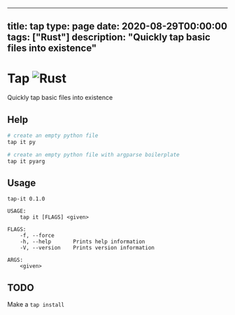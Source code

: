 
---
title: tap
type: page
date: 2020-08-29T00:00:00
tags: ["Rust"]
description: "Quickly tap basic files into existence"
---


# Tap ![Rust](https://img.shields.io/github/actions/workflow/status/jakeroggenbuck/tap/rust.yml?branch=main&style=for-the-badge)
Quickly tap basic files into existence

## Help
```sh
# create an empty python file
tap it py

# create an empty python file with argparse boilerplate
tap it pyarg
```

## Usage
```
tap-it 0.1.0

USAGE:
    tap it [FLAGS] <given>

FLAGS:
    -f, --force
    -h, --help       Prints help information
    -V, --version    Prints version information

ARGS:
    <given>
```

## TODO
Make a `tap install`

